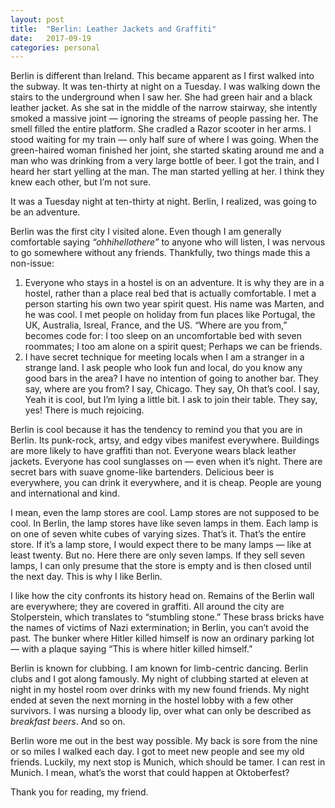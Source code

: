 ```yaml
---
layout: post
title:  "Berlin: Leather Jackets and Graffiti"
date:   2017-09-19
categories: personal
---
```


Berlin is different than Ireland. This became apparent as I first walked into the subway. It was ten-thirty at night on a Tuesday. I was walking down the stairs to the underground when I saw her. She had green hair and a black leather jacket. As she sat in the middle of the narrow stairway, she intently smoked a massive joint — ignoring the streams of people passing her. The smell filled the entire platform. She cradled a Razor scooter in her arms. I stood waiting for my train — only half sure of where I was going. When the green-haired woman finished her joint, she started skating around me and a man who was drinking from a very large bottle of beer. I got the train, and I heard her start yelling at the man. The man started yelling at her. I think they knew each other, but I’m not sure.

It was a Tuesday night at ten-thirty at night. Berlin, I realized, was going to be an adventure.

Berlin was the first city I visited alone. Even though I am generally comfortable saying *“ohhihellothere”* to anyone who will listen, I was nervous to go somewhere without any friends. Thankfully, two things made this a non-issue:
1. Everyone who stays in a hostel is on an adventure. It is why they are in a hostel, rather than a place real bed that is actually comfortable. I met a person starting his own two year spirit quest. His name was Marten, and he was cool. I met people on holiday from fun places like Portugal, the UK, Australia, Isreal, France, and the US. “Where are you from,” becomes code for: I too sleep on an uncomfortable bed with seven roommates; I too am alone on a spirit quest; Perhaps we can be friends.
2. I have secret technique for meeting locals when I am a stranger in a strange land.
	I ask people who look fun and local, do you know any good bars in the area?
	I have no intention of going to another bar.
	They say, where are you from?
	I say, Chicago.
	They say, Oh that’s cool.
	I say, Yeah it is cool, but I’m lying a little bit.
	I ask to join their table.
	They say, yes!
	There is much rejoicing.

Berlin is cool because it has the tendency to remind you that you are in Berlin. Its punk-rock, artsy, and edgy vibes manifest  everywhere. Buildings are more likely to have graffiti than not. Everyone wears black leather jackets. Everyone has cool sunglasses on — even when it’s night. There are secret bars with suave gnome-like bartenders. Delicious beer is everywhere, you can drink it everywhere, and it is cheap. People are young and international and kind.

I mean, even the lamp stores are cool. Lamp stores are not supposed to be cool. In Berlin, the lamp stores have like seven lamps in them. Each lamp is on one of seven white cubes of varying sizes. That’s it. That’s the entire store. If it’s a lamp store, I would expect there to be many lamps — like at least twenty. But no. Here there are only seven lamps. If they sell seven lamps, I can only presume that the store is empty and is then closed until the next day. This is why I like Berlin.

I like how the city confronts its history head on. Remains of the Berlin wall are everywhere; they are covered in graffiti. All around the city are Stolperstein, which translates to “stumbling stone.” These brass bricks have the names of victims of Nazi extermination; in Berlin, you can’t avoid the past. The bunker where Hitler killed himself is now an ordinary parking lot — with a plaque saying “This is where hitler killed himself.”

Berlin is known for clubbing. I am known for limb-centric dancing. Berlin clubs and I got along famously. My night of clubbing started   at eleven at night in my hostel room over drinks with my new found friends. My night ended at seven the next morning in the hostel lobby with a few other survivors. I was nursing a bloody lip, over what can only be described as *breakfast beers*. And so on.

Berlin wore me out in the best way possible. My back is sore from the nine or so miles I walked each day. I got to meet new people and see my old friends. Luckily, my next stop is Munich, which should be tamer. I can rest in Munich. I mean, what’s the worst that could happen at Oktoberfest?

Thank you for reading, my friend.
